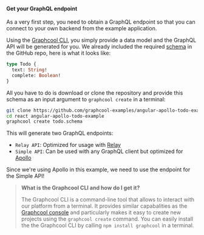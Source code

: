 #### Get your GraphQL endpoint

As a very first step, you need to obtain a GraphQL endpoint so that you can connect to your own backend from the example application. 

Using the [Graphcool CLI](https://www.npmjs.com/package/graphcool), you simply provide a data model and the GraphQL API will be generated for you. We already included the required [schema](https://github.com/graphcool-examples/angular-apollo-todo-example/blob/master/todo.schema) in the GitHub repo, here is what it looks like:

```graphql
type Todo {
  text: String!
  complete: Boolean!
}
```

All you have to do is download or clone the repository and provide this schema as an input argument to `graphcool create` in a terminal:

```sh
git clone https://github.com/graphcool-examples/angular-apollo-todo-example/tree/master
cd react angular-apollo-todo-example
graphcool create todo.schema 
```

This will generate two GraphQL endpoints:

- `Relay API`: Optimized for usage with [Relay](https://facebook.github.io/relay/)
- `Simple API`: Can be used with any GraphQL client but optimized for [Apollo](http://dev.apollodata.com/)

Since we're using Apollo in this example, we need to use the endpoint for the Simple API!


> **What is the Graphcool CLI and how do I get it?**
> 
> The Graphcool CLI is a command-line tool that allows to interact with our platform from a terminal. It provides similar capabalities as the [Graphcool console](https://console.graph.cool) and particularly makes it easy to create new projects using the `graphcool create` command.
You can easily install the the Graphcool CLI by calling `npm install graphcool` in a terminal. 


